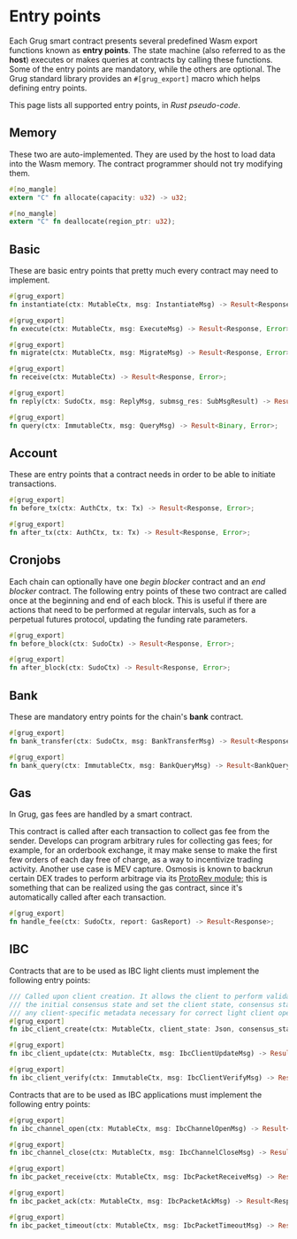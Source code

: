 # Entry points

Each Grug smart contract presents several predefined Wasm export functions known as **entry points**. The state machine (also referred to as the **host**) executes or makes queries at contracts by calling these functions. Some of the entry points are mandatory, while the others are optional. The Grug standard library provides an `#[grug_export]` macro which helps defining entry points.

This page lists all supported entry points, in _Rust pseudo-code_.

## Memory

These two are auto-implemented. They are used by the host to load data into the Wasm memory. The contract programmer should not try modifying them.

```rust
#[no_mangle]
extern "C" fn allocate(capacity: u32) -> u32;

#[no_mangle]
extern "C" fn deallocate(region_ptr: u32);
```

## Basic

These are basic entry points that pretty much every contract may need to implement.

```rust
#[grug_export]
fn instantiate(ctx: MutableCtx, msg: InstantiateMsg) -> Result<Response, Error>;

#[grug_export]
fn execute(ctx: MutableCtx, msg: ExecuteMsg) -> Result<Response, Error>;

#[grug_export]
fn migrate(ctx: MutableCtx, msg: MigrateMsg) -> Result<Response, Error>;

#[grug_export]
fn receive(ctx: MutableCtx) -> Result<Response, Error>;

#[grug_export]
fn reply(ctx: SudoCtx, msg: ReplyMsg, submsg_res: SubMsgResult) -> Result<Response, Error>;

#[grug_export]
fn query(ctx: ImmutableCtx, msg: QueryMsg) -> Result<Binary, Error>;
```

## Account

These are entry points that a contract needs in order to be able to initiate transactions.

```rust
#[grug_export]
fn before_tx(ctx: AuthCtx, tx: Tx) -> Result<Response, Error>;

#[grug_export]
fn after_tx(ctx: AuthCtx, tx: Tx) -> Result<Response, Error>;
```

## Cronjobs

Each chain can optionally have one _begin blocker_ contract and an _end blocker_ contract. The following entry points of these two contract are called once at the beginning and end of each block. This is useful if there are actions that need to be performed at regular intervals, such as for a perpetual futures protocol, updating the funding rate parameters.

```rust
#[grug_export]
fn before_block(ctx: SudoCtx) -> Result<Response, Error>;

#[grug_export]
fn after_block(ctx: SudoCtx) -> Result<Response, Error>;
```

## Bank

These are mandatory entry points for the chain's **bank** contract.

```rust
#[grug_export]
fn bank_transfer(ctx: SudoCtx, msg: BankTransferMsg) -> Result<Response, Error>;

#[grug_export]
fn bank_query(ctx: ImmutableCtx, msg: BankQueryMsg) -> Result<BankQueryResponse, Error>;
```

## Gas

In Grug, gas fees are handled by a smart contract.

This contract is called after each transaction to collect gas fee from the sender. Develops can program arbitrary rules for collecting gas fees; for example, for an orderbook exchange, it may make sense to make the first few orders of each day free of charge, as a way to incentivize trading activity. Another use case is MEV capture. Osmosis is known to backrun certain DEX trades to perform arbitrage via its [ProtoRev module](https://github.com/osmosis-labs/osmosis/tree/main/x/protorev); this is something that can be realized using the gas contract, since it's automatically called after each transaction.

```rust
#[grug_export]
fn handle_fee(ctx: SudoCtx, report: GasReport) -> Result<Response>;
```

## IBC

Contracts that are to be used as IBC light clients must implement the following entry points:

```rust
/// Called upon client creation. It allows the client to perform validation on
/// the initial consensus state and set the client state, consensus state, and
/// any client-specific metadata necessary for correct light client operation.
#[grug_export]
fn ibc_client_create(ctx: MutableCtx, client_state: Json, consensus_state: Json) -> Result<Response>;

#[grug_export]
fn ibc_client_update(ctx: MutableCtx, msg: IbcClientUpdateMsg) -> Result<Response>;

#[grug_export]
fn ibc_client_verify(ctx: ImmutableCtx, msg: IbcClientVerifyMsg) -> Result<()>;
```

Contracts that are to be used as IBC applications must implement the following entry points:

```rust
#[grug_export]
fn ibc_channel_open(ctx: MutableCtx, msg: IbcChannelOpenMsg) -> Result<Response>;

#[grug_export]
fn ibc_channel_close(ctx: MutableCtx, msg: IbcChannelCloseMsg) -> Result<Response>;

#[grug_export]
fn ibc_packet_receive(ctx: MutableCtx, msg: IbcPacketReceiveMsg) -> Result<Response>;

#[grug_export]
fn ibc_packet_ack(ctx: MutableCtx, msg: IbcPacketAckMsg) -> Result<Response>;

#[grug_export]
fn ibc_packet_timeout(ctx: MutableCtx, msg: IbcPacketTimeoutMsg) -> Result<Response>;
```

